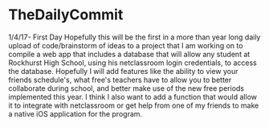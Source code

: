 # TheDailyCommit
1/4/17- First Day
Hopefully this will be the first in a more than year long daily upload of code/brainstorm of ideas to a project that I am
working on to compile a web app that includes a database that will allow any student at Rockhurst High School, using his 
netclassroom login credentials, to access the database. Hopefully I will add features like the ability to view your friends 
schedule's, what free's teachers have to allow you to better collaborate during school, and better make use of the new free
periods implemented this year. I think I also want to add a function that would allow it to integrate with netclassroom or 
get help from one of my friends to make a native iOS application for the program.